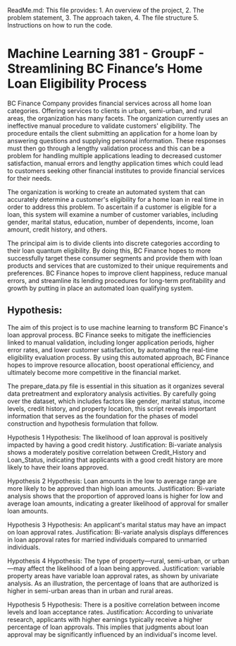ReadMe.md: This file provides:
    1. An overview of the project, 
    2. The problem statement, 
    3. The approach taken,
    4. The file structure
    5. Instructions on how to run the code.

# Machine Learning 381 - GroupF - Streamlining BC Finance’s Home Loan Eligibility Process

BC Finance Company provides financial services across all home loan categories. Offering services to clients in urban, semi-urban, and rural areas, the organization has many facets. The organization currently uses an ineffective manual procedure to validate customers' eligibility. The procedure entails the client submitting an application for a home loan by answering questions and supplying personal information. These responses must then go through a lengthy validation process and this can be a problem for handling multiple applications leading to decreased customer satisfaction, manual errors and lengthy application times which could lead to customers seeking other financial institutes to provide financial services for their needs.

The organization is working to create an automated system that can accurately determine a customer's eligibility for a home loan in real time in order to address this problem. To ascertain if a customer is eligible for a loan, this system will examine a number of customer variables, including gender, marital status, education, number of dependents, income, loan amount, credit history, and others.

The principal aim is to divide clients into discrete categories according to their loan quantum eligibility. By doing this, BC Finance hopes to more successfully target these consumer segments and provide them with loan products and services that are customized to their unique requirements and preferences. BC Finance hopes to improve client happiness, reduce manual errors, and streamline its lending procedures for long-term profitability and growth by putting in place an automated loan qualifying system.

## **Hypothesis:**
The aim of this project is to use machine learning to transform BC Finance's loan approval process. BC Finance seeks to mitigate the inefficiencies linked to manual validation, including longer application periods, higher error rates, and lower customer satisfaction, by automating the real-time eligibility evaluation process. By using this automated approach, BC Finance hopes to improve resource allocation, boost operational efficiency, and ultimately become more competitive in the financial market.

The prepare_data.py file is essential in this situation as it organizes several data pretreatment and exploratory analysis activities. By carefully going over the dataset, which includes factors like gender, marital status, income levels, credit history, and property location, this script reveals important information that serves as the foundation for the phases of model construction and hypothesis formulation that follow.

Hypothesis 1
Hypothesis: The likelihood of loan approval is positively impacted by having a good credit history. 
Justification: Bi-variate analysis shows a moderately positive correlation between Credit_History and Loan_Status, indicating
that applicants with a good credit history are more likely to have their loans approved. 

Hypothesis 2
Hypothesis: Loan amounts in the low to average range are more likely to be approved than high loan amounts. 
Justification: Bi-variate analysis shows that the proportion of approved loans is higher for low and average loan amounts, indicating a greater likelihood of approval for smaller loan amounts. 

Hypothesis 3
Hypothesis: An applicant's marital status may have an impact on loan approval rates. 
Justification: Bi-variate analysis displays differences in loan approval rates for married individuals compared to unmarried individuals.

Hypothesis 4
Hypothesis: The type of property—rural, semi-urban, or urban—may affect the likelihood of a loan being approved.
Justification: variable property areas have variable loan approval rates, as shown by univariate analysis. As an illustration, the percentage of loans that are authorized is higher in semi-urban areas than in urban and rural areas.

Hypothesis 5
Hypothesis: There is a positive correlation between income levels and loan acceptance rates.
Justification: According to univariate research, applicants with higher earnings typically receive a higher percentage of loan approvals. This implies that judgments about loan approval may be significantly influenced by an individual's income level.